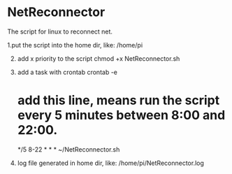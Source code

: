 # NetReconnector
The script for linux to reconnect net.

1.put the script into the home dir, like: /home/pi

2. add x priority to the script
   chmod +x NetReconnector.sh

3. add a task with crontab
   crontab -e

   # add this line, means run the script every 5 minutes between 8:00 and 22:00.
   */5 8-22 * * * ~/NetReconnector.sh 

4. log file generated in home dir, like: /home/pi/NetReconnector.log
